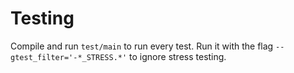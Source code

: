 # Testing
Compile and run `test/main` to run every test.
Run it with the flag `--gtest_filter='-*_STRESS.*'` to ignore stress testing.
